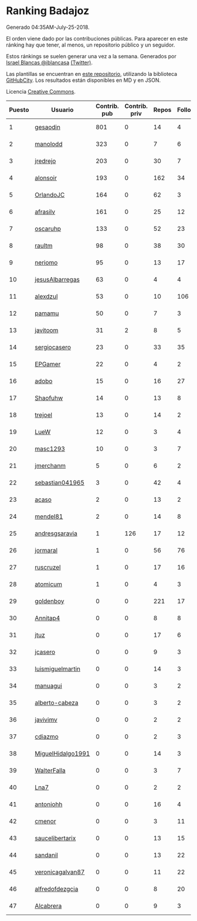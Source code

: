 # Ranking Badajoz

Generado 04:35AM-July-25-2018.

El orden viene dado por las contribuciones públicas. Para aparecer en este ránking hay que tener, al menos, un repositorio público y un seguidor.

Estos ránkings se suelen generar una vez a la semana. Generados por [Israel Blancas @iblancasa](https://github.com/iblancasa/) [(Twitter)](https://twitter.com/iblancasa).

Las plantillas se encuentran en [este repositorio](https://github.com/iblancasa/GH-Spanish-Ranking), utilizando la biblioteca [GitHubCity](https://github.com/iblancasa/GitHubCity). Los resultados están disponibles en MD y en JSON.

Licencia [Creative Commons](https://creativecommons.org/licenses/by/4.0/).

| Puesto   |  Usuario  | Contrib. pub | Contrib. priv |Repos| Followers | Desde |  Avatar  |
|----------|-----------|--------------|---------------|-----|-----------|-------|----------|
|1|[gesaodin](https://github.com/gesaodin)|801|0|14|4|2015-03-13|![gesaodin]()|
|2|[manolodd](https://github.com/manolodd)|323|0|7|6|2013-08-08|![manolodd]()|
|3|[jredrejo](https://github.com/jredrejo)|203|0|30|7|2011-08-27|![jredrejo]()|
|4|[alonsoir](https://github.com/alonsoir)|193|0|162|34|2012-09-23|![alonsoir]()|
|5|[OrlandoJC](https://github.com/OrlandoJC)|164|0|62|3|2016-04-15|![OrlandoJC]()|
|6|[afrasilv](https://github.com/afrasilv)|161|0|25|12|2014-10-15|![afrasilv]()|
|7|[oscaruhp](https://github.com/oscaruhp)|133|0|52|23|2011-06-18|![oscaruhp]()|
|8|[raultm](https://github.com/raultm)|98|0|38|30|2011-03-09|![raultm]()|
|9|[neriomo](https://github.com/neriomo)|95|0|13|17|2015-01-17|![neriomo]()|
|10|[jesusAlbarregas](https://github.com/jesusAlbarregas)|63|0|4|4|2015-11-05|![jesusAlbarregas]()|
|11|[alexdzul](https://github.com/alexdzul)|53|0|10|106|2012-06-29|![alexdzul]()|
|12|[pamamu](https://github.com/pamamu)|50|0|7|3|2014-11-19|![pamamu]()|
|13|[javitoom](https://github.com/javitoom)|31|2|8|5|2015-09-16|![javitoom]()|
|14|[sergiocasero](https://github.com/sergiocasero)|23|0|33|35|2015-02-03|![sergiocasero]()|
|15|[EPGamer](https://github.com/EPGamer)|22|0|4|2|2017-10-04|![EPGamer]()|
|16|[adobo](https://github.com/adobo)|15|0|16|27|2011-05-09|![adobo]()|
|17|[Shaofuhw](https://github.com/Shaofuhw)|14|0|13|8|2015-12-11|![Shaofuhw]()|
|18|[trejoel](https://github.com/trejoel)|13|0|14|2|2014-12-05|![trejoel]()|
|19|[LueW](https://github.com/LueW)|12|0|3|4|2016-07-06|![LueW]()|
|20|[masc1293](https://github.com/masc1293)|10|0|3|7|2013-10-08|![masc1293]()|
|21|[jmerchanm](https://github.com/jmerchanm)|5|0|6|2|2016-01-10|![jmerchanm]()|
|22|[sebastian041965](https://github.com/sebastian041965)|3|0|42|4|2013-10-07|![sebastian041965]()|
|23|[acaso](https://github.com/acaso)|2|0|13|2|2011-08-12|![acaso]()|
|24|[mendel81](https://github.com/mendel81)|2|0|14|8|2012-07-18|![mendel81]()|
|25|[andresgsaravia](https://github.com/andresgsaravia)|1|126|17|12|2011-06-13|![andresgsaravia]()|
|26|[jormaral](https://github.com/jormaral)|1|0|56|76|2011-06-03|![jormaral]()|
|27|[ruscruzel](https://github.com/ruscruzel)|1|0|17|16|2013-07-09|![ruscruzel]()|
|28|[atomicum](https://github.com/atomicum)|1|0|4|3|2014-01-13|![atomicum]()|
|29|[goldenboy](https://github.com/goldenboy)|0|0|221|17|2009-05-27|![goldenboy]()|
|30|[Annitap4](https://github.com/Annitap4)|0|0|8|8|2010-08-30|![Annitap4]()|
|31|[jtuz](https://github.com/jtuz)|0|0|17|6|2011-12-01|![jtuz]()|
|32|[jcasero](https://github.com/jcasero)|0|0|9|3|2012-05-06|![jcasero]()|
|33|[luismiguelmartin](https://github.com/luismiguelmartin)|0|0|14|3|2012-07-07|![luismiguelmartin]()|
|34|[manuagui](https://github.com/manuagui)|0|0|3|2|2013-05-09|![manuagui]()|
|35|[alberto-cabeza](https://github.com/alberto-cabeza)|0|0|3|2|2013-12-19|![alberto-cabeza]()|
|36|[javivimv](https://github.com/javivimv)|0|0|2|2|2014-02-17|![javivimv]()|
|37|[cdiazmo](https://github.com/cdiazmo)|0|0|2|3|2014-09-23|![cdiazmo]()|
|38|[MiguelHidalgo1991](https://github.com/MiguelHidalgo1991)|0|0|14|3|2015-02-03|![MiguelHidalgo1991]()|
|39|[WalterFalla](https://github.com/WalterFalla)|0|0|3|7|2015-02-10|![WalterFalla]()|
|40|[Lna7](https://github.com/Lna7)|0|0|2|2|2015-11-09|![Lna7]()|
|41|[antoniohh](https://github.com/antoniohh)|0|0|16|4|2016-02-03|![antoniohh]()|
|42|[cmenor](https://github.com/cmenor)|0|0|3|11|2016-10-07|![cmenor]()|
|43|[saucelibertarix](https://github.com/saucelibertarix)|0|0|13|15|2016-10-07|![saucelibertarix]()|
|44|[sandanil](https://github.com/sandanil)|0|0|13|22|2016-10-07|![sandanil]()|
|45|[veronicagalvan87](https://github.com/veronicagalvan87)|0|0|11|22|2016-10-07|![veronicagalvan87]()|
|46|[alfredofdezgcia](https://github.com/alfredofdezgcia)|0|0|8|20|2016-11-08|![alfredofdezgcia]()|
|47|[Alcabrera](https://github.com/Alcabrera)|0|0|9|3|2017-02-23|![Alcabrera]()|
